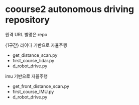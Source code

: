 # coourse2 autonomous driving repository

원격 URL 별명은 repo 


{1구간}
라이다 기반으로 자율주행
- get_distance_scan.py  
- first_course_lidar.py
- d_robot_drive.py

imu 기반으로 자율주행 
- get_front_distance_scan.py
- first_course_IMU.py
- d_robot_drive.py
